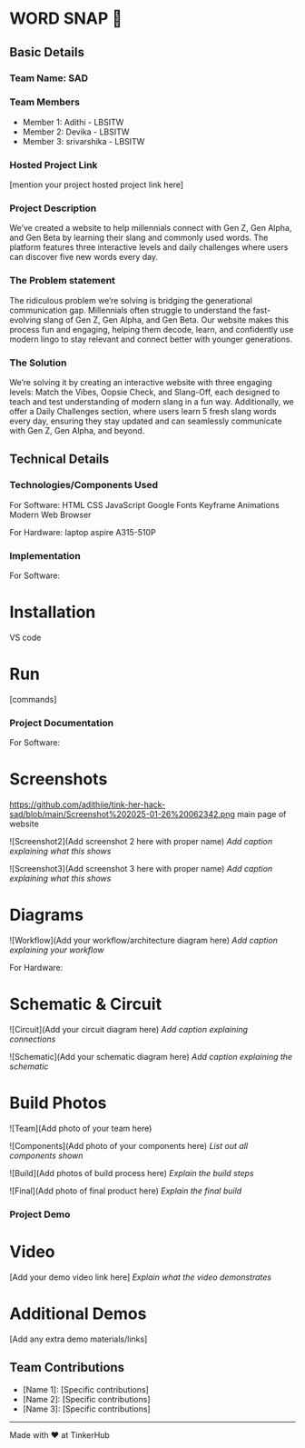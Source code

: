 # WORD SNAP 🎯


## Basic Details
### Team Name: SAD


### Team Members
- Member 1: Adithi - LBSITW
- Member 2: Devika - LBSITW
- Member 3: srivarshika - LBSITW

### Hosted Project Link
[mention your project hosted project link here]

### Project Description
We’ve created a website to help millennials connect with Gen Z, Gen Alpha, and Gen Beta by learning their slang and commonly used words. The platform features three interactive levels and daily challenges where users can discover five new words every day.

### The Problem statement
The ridiculous problem we’re solving is bridging the generational communication gap. Millennials often struggle to understand the fast-evolving slang of Gen Z, Gen Alpha, and Gen Beta. Our website makes this process fun and engaging, helping them decode, learn, and confidently use modern lingo to stay relevant and connect better with younger generations.

### The Solution
We’re solving it by creating an interactive website with three engaging levels: Match the Vibes, Oopsie Check, and Slang-Off, each designed to teach and test understanding of modern slang in a fun way. Additionally, we offer a Daily Challenges section, where users learn 5 fresh slang words every day, ensuring they stay updated and can seamlessly communicate with Gen Z, Gen Alpha, and beyond.

## Technical Details
### Technologies/Components Used
For Software:
HTML
CSS
JavaScript
Google Fonts
Keyframe Animations
Modern Web Browser

For Hardware:
laptop
aspire A315-510P

### Implementation
For Software:
# Installation
VS code

# Run
[commands]

### Project Documentation
For Software:

# Screenshots 
https://github.com/adithiie/tink-her-hack-sad/blob/main/Screenshot%202025-01-26%20062342.png
main page of website

![Screenshot2](Add screenshot 2 here with proper name)
*Add caption explaining what this shows*

![Screenshot3](Add screenshot 3 here with proper name)
*Add caption explaining what this shows*

# Diagrams
![Workflow](Add your workflow/architecture diagram here)
*Add caption explaining your workflow*

For Hardware:

# Schematic & Circuit
![Circuit](Add your circuit diagram here)
*Add caption explaining connections*

![Schematic](Add your schematic diagram here)
*Add caption explaining the schematic*

# Build Photos
![Team](Add photo of your team here)


![Components](Add photo of your components here)
*List out all components shown*

![Build](Add photos of build process here)
*Explain the build steps*

![Final](Add photo of final product here)
*Explain the final build*

### Project Demo
# Video
[Add your demo video link here]
*Explain what the video demonstrates*

# Additional Demos
[Add any extra demo materials/links]

## Team Contributions
- [Name 1]: [Specific contributions]
- [Name 2]: [Specific contributions]
- [Name 3]: [Specific contributions]

---
Made with ❤️ at TinkerHub
